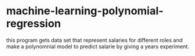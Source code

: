 # machine-learning-polynomial-regression
this program gets data set that represent salaries for different roles and make a polynomnial model to predict salarie by giving a years experiment.
